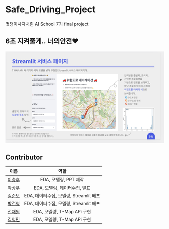 # Safe_Driving_Project
멋쟁이사자처럼 AI School 7기 final project

## 6조 지켜줄게.. 너의안전❤️
![Untitled (1)](data/image.png)
## Contributor            
|이름|역할|             
|:------:|:---:|                    
|<span style="color:blue">[이승후](https://github.com/slee-02)</span>|EDA, 모델링, PPT 제작|
|<span style="color:blue">[박상우](https://github.com/junmojjang)</span>|EDA, 모델링, 데이터수집, 발표| 
|<span style="color:blue">[김준모](https://github.com/junmojjang)</span>|EDA, 데이터수집, 모델링, Streamlit 배포|          
|<span style="color:blue">[박건영](https://github.com/KYPARK93)</span>|EDA, 데이터수집, 모델링, Streamlit 배포|            
|<span style="color:blue">[전재원](https://github.com/jaewonjeon8)</span>|EDA, 모델링, T-Map APi 구현|             
|<span style="color:blue">[김영민](https://github.com/ZeroMin)</span>|EDA, 모델링, T-Map APi 구현|           
   
